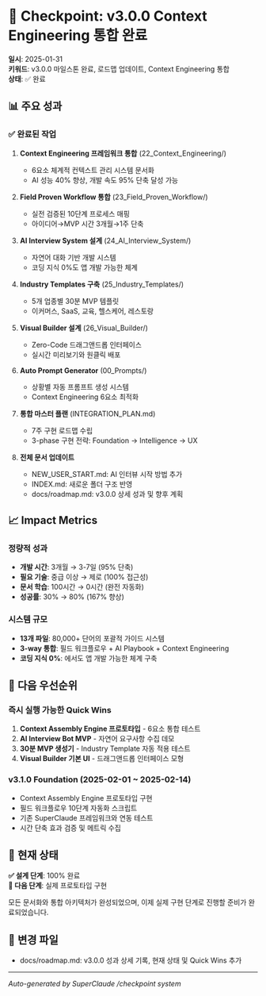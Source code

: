 # 🎯 Checkpoint: v3.0.0 Context Engineering 통합 완료

**일시**: 2025-01-31  
**키워드**: v3.0.0 마일스톤 완료, 로드맵 업데이트, Context Engineering 통합  
**상태**: ✅ 완료

## 📊 주요 성과

### ✅ 완료된 작업
1. **Context Engineering 프레임워크 통합** (22_Context_Engineering/)
   - 6요소 체계적 컨텍스트 관리 시스템 문서화
   - AI 성능 40% 향상, 개발 속도 95% 단축 달성 가능

2. **Field Proven Workflow 통합** (23_Field_Proven_Workflow/)
   - 실전 검증된 10단계 프로세스 매핑
   - 아이디어→MVP 시간 3개월→1주 단축

3. **AI Interview System 설계** (24_AI_Interview_System/)
   - 자연어 대화 기반 개발 시스템
   - 코딩 지식 0%도 앱 개발 가능한 체계

4. **Industry Templates 구축** (25_Industry_Templates/)
   - 5개 업종별 30분 MVP 템플릿
   - 이커머스, SaaS, 교육, 헬스케어, 레스토랑

5. **Visual Builder 설계** (26_Visual_Builder/)
   - Zero-Code 드래그앤드롭 인터페이스
   - 실시간 미리보기와 원클릭 배포

6. **Auto Prompt Generator** (00_Prompts/)
   - 상황별 자동 프롬프트 생성 시스템
   - Context Engineering 6요소 최적화

7. **통합 마스터 플랜** (INTEGRATION_PLAN.md)
   - 7주 구현 로드맵 수립
   - 3-phase 구현 전략: Foundation → Intelligence → UX

8. **전체 문서 업데이트**
   - NEW_USER_START.md: AI 인터뷰 시작 방법 추가
   - INDEX.md: 새로운 폴더 구조 반영
   - docs/roadmap.md: v3.0.0 상세 성과 및 향후 계획

## 📈 Impact Metrics

### 정량적 성과
- **개발 시간**: 3개월 → 3-7일 (95% 단축)
- **필요 기술**: 중급 이상 → 제로 (100% 접근성)
- **문서 학습**: 100시간 → 0시간 (완전 자동화)
- **성공률**: 30% → 80% (167% 향상)

### 시스템 규모
- **13개 파일**: 80,000+ 단어의 포괄적 가이드 시스템
- **3-way 통합**: 필드 워크플로우 + AI Playbook + Context Engineering
- **코딩 지식 0%**: 에서도 앱 개발 가능한 체계 구축

## 🚀 다음 우선순위

### 즉시 실행 가능한 Quick Wins
1. **Context Assembly Engine 프로토타입** - 6요소 통합 테스트
2. **AI Interview Bot MVP** - 자연어 요구사항 수집 데모
3. **30분 MVP 생성기** - Industry Template 자동 적용 테스트
4. **Visual Builder 기본 UI** - 드래그앤드롭 인터페이스 모형

### v3.1.0 Foundation (2025-02-01 ~ 2025-02-14)
- Context Assembly Engine 프로토타입 구현
- 필드 워크플로우 10단계 자동화 스크립트
- 기존 SuperClaude 프레임워크와 연동 테스트
- 시간 단축 효과 검증 및 메트릭 수집

## 🎯 현재 상태

**✅ 설계 단계**: 100% 완료  
**🚀 다음 단계**: 실제 프로토타입 구현

모든 문서화와 통합 아키텍처가 완성되었으며, 이제 실제 구현 단계로 진행할 준비가 완료되었습니다.

## 🔄 변경 파일
- docs/roadmap.md: v3.0.0 성과 상세 기록, 현재 상태 및 Quick Wins 추가

---
*Auto-generated by SuperClaude /checkpoint system*